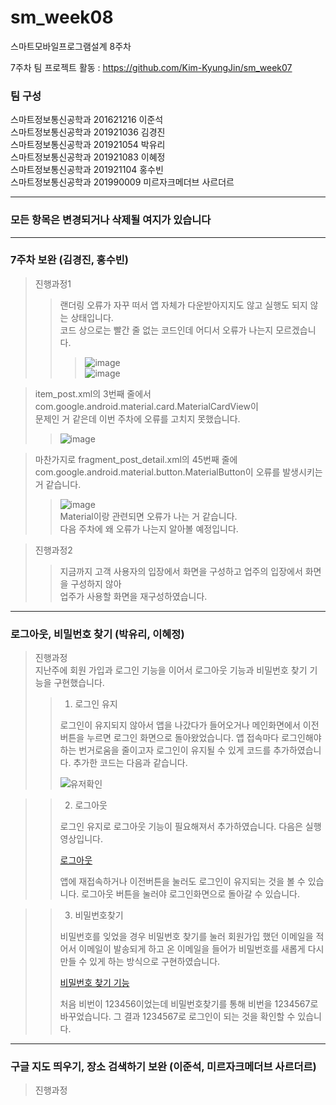 # sm_week08
스마트모바일프로그램설계 8주차

7주차 팀 프로젝트 활동 : https://github.com/Kim-KyungJin/sm_week07

### 팀 구성   
스마트정보통신공학과 201621216 이준석   
스마트정보통신공학과 201921036 김경진   
스마트정보통신공학과 201921054 박유리   
스마트정보통신공학과 201921083 이혜정   
스마트정보통신공학과 201921104 홍수빈    
스마트정보통신공학과 201990009 미르자크메더브 사르더르    

   ***   
### 모든 항목은 변경되거나 삭제될 여지가 있습니다   
   ***   
   
### 7주차 보완 (김경진, 홍수빈)   
>진행과정1   
>>랜더링 오류가 자꾸 떠서 앱 자체가 다운받아지지도 않고 실행도 되지 않는 상태입니다.     
>>코드 상으로는 빨간 줄 없는 코드인데 어디서 오류가 나는지 모르겠습니다.    
>>>![image](https://user-images.githubusercontent.com/57963888/115985037-f109a600-a5e4-11eb-904d-f073aff0775c.png)   
>>>![image](https://user-images.githubusercontent.com/57963888/115985053-febf2b80-a5e4-11eb-90d2-5ce34cffde28.png)   

>item_post.xml의 3번째 줄에서   
>com.google.android.material.card.MaterialCardView이   
>문제인 거 같은데 이번 주차에 오류를 고치지 못했습니다.   
>>![image](https://user-images.githubusercontent.com/57963888/115985830-9eca8400-a5e8-11eb-8a25-f7639da0f41a.png)   


>마찬가지로 fragment_post_detail.xml의 45번째 줄에   
>com.google.android.material.button.MaterialButton이 오류를 발생시키는 거 같습니다.      
>>![image](https://user-images.githubusercontent.com/57963888/115985971-287a5180-a5e9-11eb-9ab2-f4fd97e2edc6.png)   
>>Material이랑 관련되면 오류가 나는 거 같습니다.   
>>다음 주차에 왜 오류가 나는지 알아볼 예정입니다.

>진행과정2
>>지금까지 고객 사용자의 입장에서 화면을 구성하고 업주의 입장에서 화면을 구성하지 않아   
>>업주가 사용할 화면을 재구성하였습니다.   

   ***   
   
### 로그아웃, 비밀번호 찾기 (박유리, 이혜정)   
>진행과정   
> 지난주에 회원 가입과 로그인 기능을 이어서 로그아웃 기능과 비밀번호 찾기 기능을 구현했습니다.
>
>> 1. 로그인 유지
>>
>> 로그인이 유지되지 않아서 앱을 나갔다가 들어오거나 메인화면에서 이전 버튼을 누르면 로그인 화면으로 돌아왔었습니다.
>> 앱 접속마다 로그인해야하는 번거로움을 줄이고자 로그인이 유지될 수 있게 코드를 추가하였습니다.
>> 추가한 코드는 다음과 같습니다.
>>
>>![유저확인](https://user-images.githubusercontent.com/79883808/115999908-d3f6c680-a628-11eb-8531-aadb2533c223.PNG)

>> 2. 로그아웃
>>
>> 로그인 유지로 로그아웃 기능이 필요해져서 추가하였습니다.
>> 다음은 실행영상입니다.
>>
>> [로그아웃](https://user-images.githubusercontent.com/79883808/115999930-f7ba0c80-a628-11eb-8b50-c7bc69275dca.mp4)
>>
>> 앱에 재접속하거나 이전버튼을 눌러도 로그인이 유지되는 것을 볼 수 있습니다. 로그아웃 버튼을 눌러야 로그인화면으로 돌아갈 수 있습니다.

>> 3. 비밀번호찾기
>>
>> 비밀번호를 잊었을 경우 비밀번호 찾기를 눌러 회원가입 했던 이메일을 적어서 이메일이 발송되게 하고 온 이메일을 들어가 비밀번호를 새롭게 다시 만들 수 있게 하는 방식으로 구현하였습니다.
>>
>> [비밀번호 찾기 기능](https://user-images.githubusercontent.com/79883558/115999039-27ffac00-a625-11eb-9337-bf3f47bf1bfd.mp4)
>>
>> 처음 비번이 123456이었는데 비밀번호찾기를 통해 비번을 1234567로 바꾸었습니다.
>> 그 결과 1234567로 로그인이 되는 것을 확인할 수 있습니다. 

***   
   
### 구글 지도 띄우기, 장소 검색하기 보완 (이준석, 미르자크메더브 사르더르)   
>진행과정   
>>
